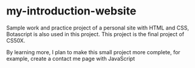 # my-introduction-website
Sample work and practice project of a personal site with HTML and CSS, Botascript is also used in this project. 
This project is the final project of CS50X.

By learning more, I plan to make this small project more complete, for example, create a contact me page with JavaScript
